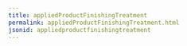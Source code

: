 ```yaml
---
title: appliedProductFinishingTreatment
permalink: appliedProductFinishingTreatment.html
jsonid: appliedproductfinishingtreatment
---
```

